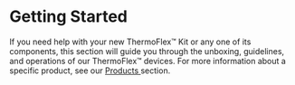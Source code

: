 # Getting Started

If you need help with your new ThermoFlex™ Kit or any one of its components, this section will guide you through the unboxing, guidelines, and operations of our ThermoFlex™ devices. For more information about a specific product, see our [Products ](../products/)section.



